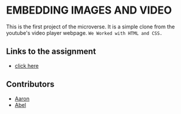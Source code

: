 # EMBEDDING IMAGES AND VIDEO
This is the first project of the microverse. It is a simple clone from the youtube's video player webpage.
``We Worked with HTML and CSS.``

## Links to the assignment
- [click here](https://microverse.pathwright.com/library/fast-track-curriculum/69047/path/step/48945837/)

## Contributors
  - [Aaron](https://github.com/aaronsekisambu)
  - [Abel](https://github.com/alvp01)
